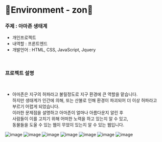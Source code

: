 # 🌳Environment - zon🌳
<h3>주제 : 아마존 생태계 </h3>

<ul>
  <li>개인프로젝트</li>
  <li>내역할 : 프론트엔드</li>
  <li>개발언어 : HTML, CSS, JavaScript, Jquery</li>
</ul>
<br>
<h3>프로젝트 설명</h3>
<br>
<ul>
  <li>아마존은 지구의 허파라고 불릴정도로 지구 환경에 큰 역할을 맡습니다.<br>
    하지만 생태계가 인간에 의해, 또는 산불로 인해 환경이 파괴되어 더 이상 허파라고 부르기 어렵게 되었습니다.<br>
    이러한 문제점을 설명하고 아마존이 얼마나 아름다운지 알린 후<br>
    사람들이 이를 고치기 위해 어떠한 노력을 하고 있는지 알 수 있고,<br>
    동물들을 도울 수 있는 웹이 무었이 있는지 알 수 있는 웹입니다.
  </li>
</ul>

![image](https://github.com/user-attachments/assets/46c972dc-9a8b-4285-b7f0-d383bbc5a1b6)
![image](https://github.com/user-attachments/assets/f9c28f06-ca49-4d5e-ba77-4a7c057d26b2)
![image](https://github.com/user-attachments/assets/e164ffcf-a8e2-4bbd-ad18-7c1e7e999acd)
![image](https://github.com/user-attachments/assets/4f590b52-614a-4e1f-8e5e-8cb5fa78cadd)
![image](https://github.com/user-attachments/assets/b38eb940-870a-4d36-b5c2-c3896b6c08f0)
![image](https://github.com/user-attachments/assets/3956783c-5023-4e94-ab3d-d24bf09db771)
![image](https://github.com/user-attachments/assets/75cdce13-4533-4e3e-bf83-a9552c24a956)





